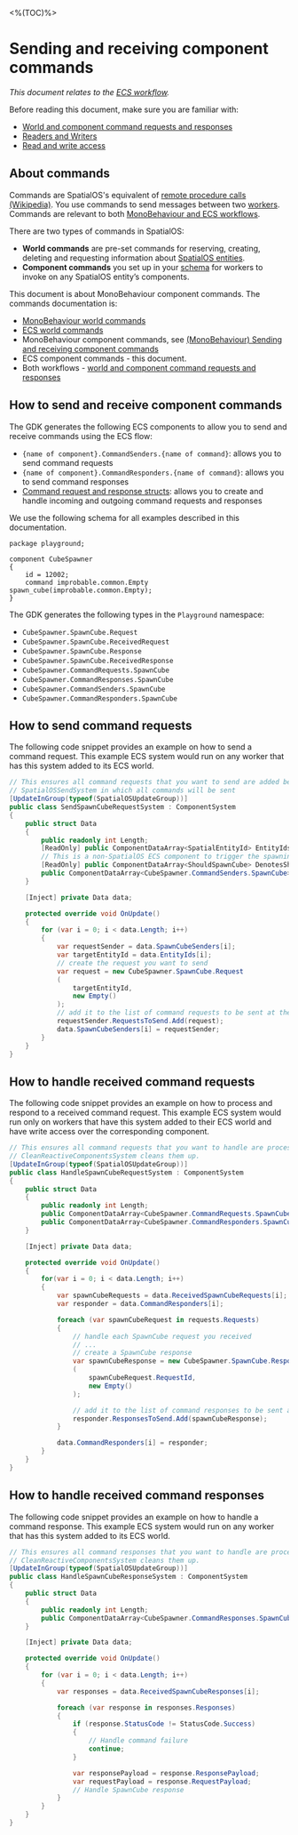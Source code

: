 [//]: # (Doc of docs reference 34)
[//]: # (Tech writer review)
<%(TOC)%>
# Sending and receiving component commands
 _This document relates to the [ECS workflow]({{urlRoot}}/content/intro-workflows-spatialos-entities)._

Before reading this document, make sure you are familiar with:

* [World and component command requests and responses]({{urlRoot}}/content/world-component-commands-requests-responses)
* [Readers and Writers]({{urlRoot}}/content/gameobject/readers-writers)
* [Read and write access]({{urlRoot}}/content/glossary#authority)

## About commands
Commands are SpatialOS's equivalent of [remote procedure calls (Wikipedia)](https://en.wikipedia.org/wiki/Remote_procedure_call). You use commands to send messages between two [workers]({{urlRoot}}/content/workers/workers-in-the-gdk). Commands are relevant to both [MonoBehaviour and ECS workflows]({{urlRoot}}/content/intro-workflows-spatialos-entities).<br/>

There are two types of commands in SpatialOS:

* **World commands** are pre-set commands for reserving, creating, deleting and requesting information about [SpatialOS entities]({{urlRoot}}/content/glossary#spatialos-entity).
* **Component commands** you set up in your [schema]({{urlRoot}}/content/glossary#schema) for workers to invoke on any SpatialOS entity’s components.

This document is about MonoBehaviour component commands. The commands documentation is:

* [MonoBehaviour world commands]({{urlRoot}}/content/gameobject/world-commands)
* [ECS world commands]({{urlRoot}}/content/ecs/world-commands)
* MonoBehaviour component commands, see [(MonoBehaviour) Sending and receiving component commands]({{urlRoot}}/content/gameobject/sending-receiving-commands)
* ECS component commands - this document.
* Both workflows - [world and component command requests and responses]({{urlRoot}}/content/world-component-commands-requests-responses)


## How to send and receive component commands
The GDK generates the following ECS components to allow you to send and receive commands using the ECS flow:

  * `{name of component}.CommandSenders.{name of command}`: allows you to send command requests
  * `{name of component}.CommandResponders.{name of command}`: allows you to send command responses
  * [Command request and response structs]({{urlRoot}}/content/world-component-commands-requests-responses): allows you to create and handle incoming and outgoing command requests and responses

We use the following schema for all examples described in this documentation.
```
package playground;

component CubeSpawner
{
    id = 12002;
    command improbable.common.Empty spawn_cube(improbable.common.Empty);
}
```

The GDK generates the following types in the `Playground` namespace:

  * `CubeSpawner.SpawnCube.Request`
  * `CubeSpawner.SpawnCube.ReceivedRequest`
  * `CubeSpawner.SpawnCube.Response`
  * `CubeSpawner.SpawnCube.ReceivedResponse`
  * `CubeSpawner.CommandRequests.SpawnCube`
  * `CubeSpawner.CommandResponses.SpawnCube`
  * `CubeSpawner.CommandSenders.SpawnCube`
  * `CubeSpawner.CommandResponders.SpawnCube`

## How to send command requests

The following code snippet provides an example on how to send a command request.
This example ECS system would run on any worker that has this system added to its ECS world.

```csharp
// This ensures all command requests that you want to send are added before the
// SpatialOSSendSystem in which all commands will be sent
[UpdateInGroup(typeof(SpatialOSUpdateGroup))]
public class SendSpawnCubeRequestSystem : ComponentSystem
{
    public struct Data
    {
        public readonly int Length;
        [ReadOnly] public ComponentDataArray<SpatialEntityId> EntityIds;
        // This is a non-SpatialOS ECS component to trigger the spawning
        [ReadOnly] public ComponentDataArray<ShouldSpawnCube> DenotesShouldSpawnCube;
        public ComponentDataArray<CubeSpawner.CommandSenders.SpawnCube> SpawnCubeSenders;
    }

    [Inject] private Data data;

    protected override void OnUpdate()
    {
        for (var i = 0; i < data.Length; i++)
        {
            var requestSender = data.SpawnCubeSenders[i];
            var targetEntityId = data.EntityIds[i];
            // create the request you want to send
            var request = new CubeSpawner.SpawnCube.Request
            (
                targetEntityId,
                new Empty()
            );
            // add it to the list of command requests to be sent at the end of the current update loop
            requestSender.RequestsToSend.Add(request);
            data.SpawnCubeSenders[i] = requestSender;
        }
    }
}
```

## How to handle received command requests

The following code snippet provides an example on how to process and respond to a received command request.
This example ECS system would run only on workers that have this system added to their ECS world and have write access over the corresponding component.

```csharp
// This ensures all command requests that you want to handle are processed before the
// CleanReactiveComponentsSystem cleans them up.
[UpdateInGroup(typeof(SpatialOSUpdateGroup))]
public class HandleSpawnCubeRequestSystem : ComponentSystem
{
    public struct Data
    {
        public readonly int Length;
        public ComponentDataArray<CubeSpawner.CommandRequests.SpawnCube> ReceivedSpawnCubeRequests;
        public ComponentDataArray<CubeSpawner.CommandResponders.SpawnCube> CommandResponders;
    }

    [Inject] private Data data;

    protected override void OnUpdate()
    {
        for(var i = 0; i < data.Length; i++)
        {
            var spawnCubeRequests = data.ReceivedSpawnCubeRequests[i];
            var responder = data.CommandResponders[i];

            foreach (var spawnCubeRequest in requests.Requests)
            {
                // handle each SpawnCube request you received
                // ...
                // create a SpawnCube response
                var spawnCubeResponse = new CubeSpawner.SpawnCube.Response
                (
                    spawnCubeRequest.RequestId,
                    new Empty()
                );

                // add it to the list of command responses to be sent at the end of the current update loop
                responder.ResponsesToSend.Add(spawnCubeResponse);
            }

            data.CommandResponders[i] = responder;
        }
    }
}
```

## How to handle received command responses

The following code snippet provides an example on how to handle a command response.
This example ECS system would run on any worker that has this system added to its ECS world.

```csharp
// This ensures all command responses that you want to handle are processed before the
// CleanReactiveComponentsSystem cleans them up.
[UpdateInGroup(typeof(SpatialOSUpdateGroup))]
public class HandleSpawnCubeResponseSystem : ComponentSystem
{
    public struct Data
    {
        public readonly int Length;
        public ComponentDataArray<CubeSpawner.CommandResponses.SpawnCube> ReceivedSpawnCubeResponses;
    }

    [Inject] private Data data;

    protected override void OnUpdate()
    {
        for (var i = 0; i < data.Length; i++)
        {
            var responses = data.ReceivedSpawnCubeResponses[i];

            foreach (var response in responses.Responses)
            {
                if (response.StatusCode != StatusCode.Success)
                {
                    // Handle command failure
                    continue;
                }

                var responsePayload = response.ResponsePayload;
                var requestPayload = response.RequestPayload;
                // Handle SpawnCube response
            }
        }
    }
}
```
